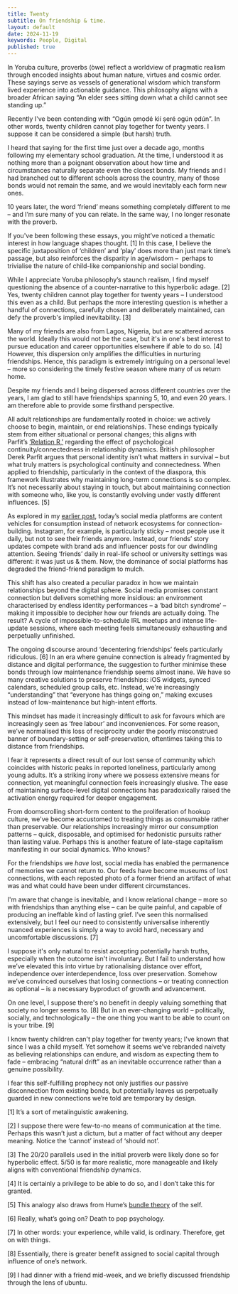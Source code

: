 ```yaml
---
title: Twenty
subtitle: On friendship & time.
layout: default
date: 2024-11-19
keywords: People, Digital
published: true
---
```


In Yoruba culture, proverbs (òwe) reflect a worldview of pragmatic realism through encoded insights about human nature, virtues and cosmic order. These sayings serve as vessels of generational wisdom which transform lived experience into actionable guidance. This philosophy aligns with a broader African saying “An elder sees sitting down what a child cannot see standing up.”

Recently I've been contending with “Ogún ọmọdé kìí ṣeré ogún ọdún”. In other words, twenty children cannot play together for twenty years. I suppose it can be considered a simple (but harsh) truth.

I heard that saying for the first time just over a decade ago, months following my elementary school graduation. At the time, I understood it as nothing more than a poignant observation about how time and circumstances naturally separate even the closest bonds. My friends and I had branched out to different schools across the country, many of those bonds would not remain the same, and we would inevitably each form new ones. 

10 years later, the word ‘friend’ means something completely different to me – and I’m sure many of you can relate. In the same way, I no longer resonate with the proverb.

If you've been following these essays, you might’ve noticed a thematic interest in how language shapes thought. \[1\] In this case, I believe the specific juxtaposition of ‘children’ and ‘play’ does more than just mark time’s passage, but also reinforces the disparity in age/wisdom –  perhaps to trivialise the nature of child-like companionship and social bonding.

While I appreciate Yoruba philosophy’s staunch realism, I find myself questioning the absence of a counter-narrative to this hyperbolic adage. \[2\] Yes, twenty children cannot play together for twenty years – I understood this even as a child. But perhaps the more interesting question is whether a handful of connections, carefully chosen and deliberately maintained, can defy the proverb's implied inevitability. \[3\]

Many of my friends are also from Lagos, Nigeria, but are scattered across the world. Ideally this would not be the case, but it's in one's best interest to pursue education and career opportunities elsewhere if able to do so. \[4\] However, this dispersion only amplifies the difficulties in nurturing friendships. Hence, this paradigm is extremely intriguing on a personal level – more so considering the timely festive season where many of us return home.

Despite my friends and I being dispersed across different countries over the years, I am glad to still have friendships spanning 5, 10, and even 20 years. I am therefore able to provide some firsthand perspective.

All adult relationships are fundamentally rooted in choice: we actively choose to begin, maintain, or end relationships. These endings typically stem from either situational or personal changes; this aligns with Parfit’s [‘Relation R,’](https://academic.oup.com/pq/article-abstract/70/278/178/5573393) regarding the effect of psychological continuity/connectedness in relationship dynamics. British philosopher Derek Parfit argues that personal identity isn’t what matters in survival – but what truly matters is psychological continuity and connectedness. When applied to friendship, particularly in the context of the diaspora, this framework illustrates why maintaining long-term connections is so complex. It’s not necessarily about staying in touch, but about maintaining connection with someone who, like you, is constantly evolving under vastly different influences. \[5\]

As explored in my [earlier post](https://t18e.com/blog/discontent), today’s social media platforms are content vehicles for consumption instead of network ecosystems for connection-building. Instagram, for example, is particularly sticky – most people use it daily, but not to see their friends anymore. Instead, our friends’ story updates compete with brand ads and influencer posts for our dwindling attention. Seeing ‘friends’ daily in real-life school or university settings was different: it was just us & them. Now, the dominance of social platforms has degraded the friend-friend paradigm to mulch.

This shift has also created a peculiar paradox in how we maintain relationships beyond the digital sphere. Social media promises constant connection but delivers something more insidious: an environment characterised by endless identity performances – a ‘bad bitch syndrome’ – making it impossible to decipher how our friends are actually doing. The result? A cycle of impossible-to-schedule IRL meetups and intense life-update sessions, where each meeting feels simultaneously exhausting and perpetually unfinished.

The ongoing discourse around ‘decentering friendships’ feels particularly ridiculous. \[6\] In an era where genuine connection is already fragmented by distance and digital performance, the suggestion to further minimise these bonds through low maintenance friendship seems almost inane. We have so many creative solutions to preserve friendships: iOS widgets, synced calendars, scheduled group calls, etc. Instead, we're increasingly “understanding” that “everyone has things going on,” making excuses instead of low-maintenance but high-intent efforts.

This mindset has made it increasingly difficult to ask for favours which are increasingly seen as ‘free labour’ and inconveniences. For some reason, we’ve normalised this loss of reciprocity under the poorly misconstrued banner of boundary-setting or self-preservation, oftentimes taking this to distance from friendships.

I fear it represents a direct result of our lost sense of community which coincides with historic peaks in reported loneliness, particularly among young adults. It’s a striking irony where we possess extensive means for connection, yet meaningful connection feels increasingly elusive. The ease of maintaining surface-level digital connections has paradoxically raised the activation energy required for deeper engagement.

From doomscrolling short-form content to the proliferation of hookup culture, we've become accustomed to treating things as consumable rather than preservable. Our relationships increasingly mirror our consumption patterns – quick, disposable, and optimised for hedonistic pursuits rather than lasting value. Perhaps this is another feature of late-stage capitalism manifesting in our social dynamics. Who knows?

For the friendships we _have_ lost, social media has enabled the permanence of memories we cannot return to. Our feeds have become museums of lost connections, with each reposted photo of a former friend an artifact of what was and what could have been under different circumstances.

I'm aware that change is inevitable, and I know relational change – more so with friendships than anything else – can be quite painful, and capable of producing an ineffable kind of lasting grief. I’ve seen this normalised extensively, but I feel our need to consistently universalise inherently nuanced experiences is simply a way to avoid hard, necessary and uncomfortable discussions. \[7\]

I suppose it's only natural to resist accepting potentially harsh truths, especially when the outcome isn't involuntary. But I fail to understand how we’ve elevated this into virtue by rationalising distance over effort, independence over interdependence, loss over preservation. Somehow we’ve convinced ourselves that losing connections – or treating connection as optional – is a necessary byproduct of growth and advancement.

On one level, I suppose there's no benefit in deeply valuing something that society no longer seems to. \[8\] But in an ever-changing world – politically, socially, and technologically – the one thing you want to be able to count on is your tribe. \[9\]

I know twenty children can't play together for twenty years; I've known that since I was a child myself. Yet somehow it seems we’ve rebranded naivety as believing relationships can endure, and wisdom as expecting them to fade – embracing “natural drift” as an inevitable occurrence rather than a genuine possibility.

I fear this self-fulfilling prophecy not only justifies our passive disconnection from existing bonds, but potentially leaves us perpetually guarded in new connections we’re told are temporary by design.

\[1\] It’s a sort of metalinguistic awakening.

\[2\] I suppose there were few-to-no means of communication at the time. Perhaps this wasn’t just a dictum, but a matter of fact without any deeper meaning. Notice the ‘cannot’ instead of ‘should not’.

\[3\] The 20/20 parallels used in the initial proverb were likely done so for hyperbolic effect. 5/50 is far more realistic, more manageable and likely aligns with conventional friendship dynamics. 

\[4\] It is certainly a privilege to be able to do so, and I don’t take this for granted.

\[5\] This analogy also draws from Hume’s [bundle theory](https://www.rep.routledge.com/articles/thematic/mind-bundle-theory-of/v-1) of the self.

\[6\] Really, what’s going on? Death to pop psychology.

\[7\] In other words: your experience, while valid, is ordinary. Therefore, get on with things.

\[8\] Essentially, there is greater benefit assigned to social capital through influence of one’s network.

\[9\] I had dinner with a friend mid-week, and we briefly discussed friendship through the lens of ubuntu.
